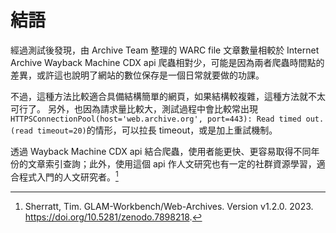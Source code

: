 # 結語

經過測試後發現，由 Archive Team 整理的 WARC file 文章數量相較於 Internet Archive Wayback Machine CDX api 爬蟲相對少，可能是因為兩者爬蟲時間點的差異，或許這也說明了網站的數位保存是一個日常就要做的功課。

[^1]: Sherratt, Tim. GLAM-Workbench/Web-Archives. Version v1.2.0. 2023. https://doi.org/10.5281/zenodo.7898218.

不過，這種方法比較適合具備結構簡單的網頁，如果結構較複雜，這種方法就不太可行了。
另外，也因為請求量比較大，測試過程中會比較常出現`HTTPSConnectionPool(host='web.archive.org', port=443): Read timed out. (read timeout=20)`的情形，可以拉長 timeout，或是加上重試機制。

透過 Wayback Machine CDX api 結合爬蟲，使用者能更快、更容易取得不同年份的文章索引查詢；此外，使用這個 api 作人文研究也有一定的社群資源學習，適合程式入門的人文研究者。[^1]
